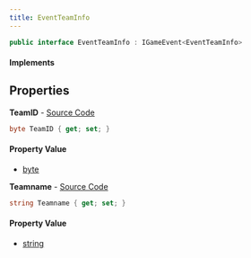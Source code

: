 ```yaml
---
title: EventTeamInfo
---
```


```csharp
public interface EventTeamInfo : IGameEvent<EventTeamInfo>
```

#### Implements

## Properties

**TeamID** - [Source Code](https://github.com/swiftly-solution/swiftlys2/blob/main/managed/src/SwiftlyS2.Generated/GameEvents/Interfaces/EventTeamInfo.cs#L23)

```csharp
byte TeamID { get; set; }
```

#### Property Value

- [byte](https://learn.microsoft.com/dotnet/api/system.byte)

**Teamname** - [Source Code](https://github.com/swiftly-solution/swiftlys2/blob/main/managed/src/SwiftlyS2.Generated/GameEvents/Interfaces/EventTeamInfo.cs#L30)

```csharp
string Teamname { get; set; }
```

#### Property Value

- [string](https://learn.microsoft.com/dotnet/api/system.string)

